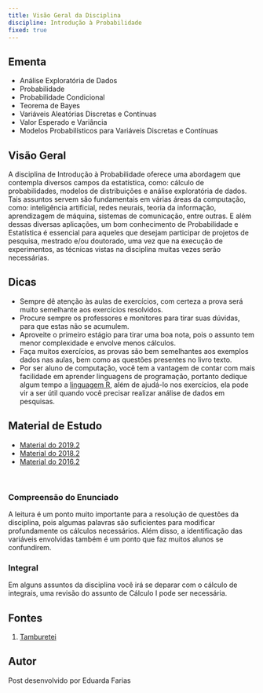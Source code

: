 ```yaml
---
title: Visão Geral da Disciplina
discipline: Introdução à Probabilidade
fixed: true
---
```


## Ementa

- Análise Exploratória de Dados
- Probabilidade
- Probabilidade Condicional
- Teorema de Bayes
- Variáveis Aleatórias Discretas e Contínuas
- Valor Esperado e Variância
- Modelos Probabilísticos para Variáveis Discretas e Contínuas

## Visão Geral

A disciplina de Introdução à Probabilidade oferece uma abordagem que contempla diversos campos da estatística, como: cálculo de probabilidades, modelos de distribuições e análise exploratória de dados. Tais assuntos servem são fundamentais em várias áreas da computação, como: inteligência artificial, redes neurais, teoria da informação, aprendizagem de máquina, sistemas de comunicação, entre outras. E além dessas diversas aplicações, um bom conhecimento de Probabilidade e Estatística é essencial para aqueles que desejam participar de projetos de pesquisa, mestrado e/ou doutorado, uma vez que na execução de experimentos, as técnicas vistas na disciplina muitas vezes serão necessárias.

## Dicas

- Sempre dê atenção às aulas de exercícios, com certeza a prova será muito semelhante aos exercícios resolvidos.
- Procure sempre os professores e monitores para tirar suas dúvidas, para que estas não se acumulem.
- Aproveite o primeiro estágio para tirar uma boa nota, pois o assunto tem menor complexidade e envolve menos cálculos.
- Faça muitos exercícios, as provas são bem semelhantes aos exemplos dados nas aulas, bem como as questões presentes no livro texto.
- Por ser aluno de computação, você tem a vantagem de contar com mais facilidade em aprender linguagens de programação, portanto dedique algum tempo a [linguagem R](https://www.r-project.org), além de ajudá-lo nos exercícios, ela pode vir a ser útil quando você precisar realizar análise de dados em pesquisas.

## Material de Estudo

- [Material do 2019.2](https://sites.google.com/site/uaestufcg1/introduo--probabilidade-3)
- [Material do 2018.2](https://sites.google.com/site/uaestufcg1/introduo--probabilidade-2)
- [Material do 2016.2](https://sites.google.com/site/uaestufcg1/introduo--probabilidade-1)

<br>

### Compreensão do Enunciado
A leitura é um ponto muito importante para a resolução de questões da disciplina, pois algumas palavras são suficientes para modificar profundamente os cálculos necessários. Além disso, a identificação das variáveis envolvidas também é um ponto que faz muitos alunos se confundirem.

### Integral
Em alguns assuntos da disciplina você irá se deparar com o cálculo de integrais, uma revisão do assunto de Cálculo I pode ser necessária.

## Fontes 

1. <a href= "https://github.com/OpenDevUFCG/Tamburetei" target="_blank"> Tamburetei </a>

## Autor 

Post desenvolvido por Eduarda Farias 